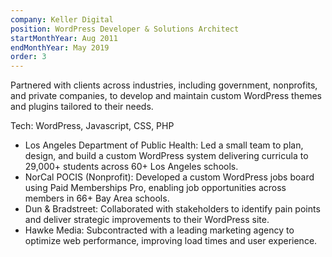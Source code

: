 ```yaml
---
company: Keller Digital
position: WordPress Developer & Solutions Architect
startMonthYear: Aug 2011
endMonthYear: May 2019
order: 3
---
```


Partnered with clients across industries, including government, nonprofits, and private companies, to develop and maintain custom WordPress themes and plugins tailored to their needs.

<div class="relative py-6 pl-8 pr-2 overflow-hidden text-left border-2 rounded-lg border-teal-950 bg-black mb-8 mt-12">
<span class="font-bold">Tech: </span>WordPress, Javascript, CSS, PHP
</div>

- Los Angeles Department of Public Health: Led a small team to plan, design, and build a custom WordPress system delivering curricula to 29,000+ students across 60+ Los Angeles schools.
- NorCal POCIS (Nonprofit): Developed a custom WordPress jobs board using Paid Memberships Pro, enabling job opportunities across members in 66+ Bay Area schools.
- Dun & Bradstreet: Collaborated with stakeholders to identify pain points and deliver strategic improvements to their WordPress site.
- Hawke Media: Subcontracted with a leading marketing agency to optimize web performance, improving load times and user experience.
